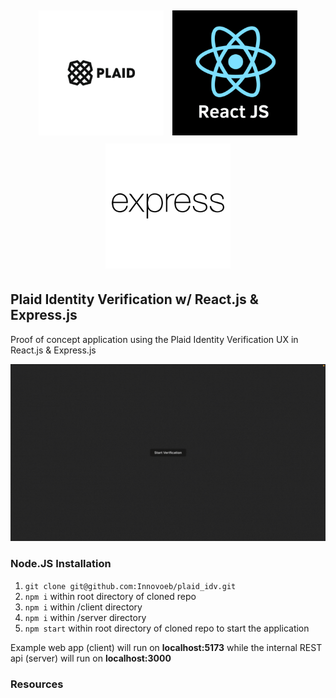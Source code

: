 <div style="text-align: center;">
  <img src="pics/plaid-bg1x.jpg" alt="plaid logo" style="width: 200px; height: 200px; object-fit: cover; margin: 5px; display: inline-block;">
  <img src="pics/react.png" alt="react logo" style="width: 200px; height: 200px; object-fit: cover; margin: 5px; display: inline-block;">
  <img src="pics/express.png" alt="express logo" style="width: 200px; height: 200px; object-fit: cover; margin: 5px; display: inline-block;">
</div>

## Plaid Identity Verification w/ React.js & Express.js
Proof of concept application using the Plaid Identity Verification UX in React.js & Express.js

![Alt text for the GIF](pics/plaid-idv.gif)

### Node.JS Installation
1. `git clone git@github.com:Innovoeb/plaid_idv.git`
2. `npm i` within root directory of cloned repo 
3. `npm i` within /client directory 
4. `npm i` within /server directory
5. `npm start` within root directory of cloned repo to start the application

Example web app (client) will run on **localhost:5173** while the internal REST api (server) will run on **localhost:3000**



### Resources
